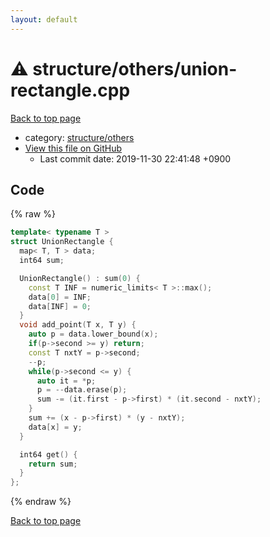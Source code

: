 ```yaml
---
layout: default
---
```


<!-- mathjax config similar to math.stackexchange -->
<script type="text/javascript" async
  src="https://cdnjs.cloudflare.com/ajax/libs/mathjax/2.7.5/MathJax.js?config=TeX-MML-AM_CHTML">
</script>
<script type="text/x-mathjax-config">
  MathJax.Hub.Config({
    TeX: { equationNumbers: { autoNumber: "AMS" }},
    tex2jax: {
      inlineMath: [ ['$','$'] ],
      processEscapes: true
    },
    "HTML-CSS": { matchFontHeight: false },
    displayAlign: "left",
    displayIndent: "2em"
  });
</script>

<script type="text/javascript" src="https://cdnjs.cloudflare.com/ajax/libs/jquery/3.4.1/jquery.min.js"></script>
<script src="https://cdn.jsdelivr.net/npm/jquery-balloon-js@1.1.2/jquery.balloon.min.js" integrity="sha256-ZEYs9VrgAeNuPvs15E39OsyOJaIkXEEt10fzxJ20+2I=" crossorigin="anonymous"></script>
<script type="text/javascript" src="../../../assets/js/copy-button.js"></script>
<link rel="stylesheet" href="../../../assets/css/copy-button.css" />


# :warning: structure/others/union-rectangle.cpp
<a href="../../../index.html">Back to top page</a>

* category: <a href="../../../index.html#40d73e22b7d986e3399449c25c8b23a1">structure/others</a>
* <a href="{{ site.github.repository_url }}/blob/master/structure/others/union-rectangle.cpp">View this file on GitHub</a>
    - Last commit date: 2019-11-30 22:41:48 +0900




## Code
{% raw %}
```cpp
template< typename T >
struct UnionRectangle {
  map< T, T > data;
  int64 sum;

  UnionRectangle() : sum(0) {
    const T INF = numeric_limits< T >::max();
    data[0] = INF;
    data[INF] = 0;
  }
  void add_point(T x, T y) {
    auto p = data.lower_bound(x);
    if(p->second >= y) return;
    const T nxtY = p->second;
    --p;
    while(p->second <= y) {
      auto it = *p;
      p = --data.erase(p);
      sum -= (it.first - p->first) * (it.second - nxtY);
    }
    sum += (x - p->first) * (y - nxtY);
    data[x] = y;
  }

  int64 get() {
    return sum;
  }
};

```
{% endraw %}

<a href="../../../index.html">Back to top page</a>

